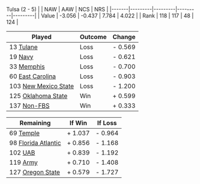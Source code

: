 Tulsa (2 - 5)
|       |   NAW   |   AAW   |   NCS   |   NRS   |
|-------|---------|---------|---------|---------|
| Value |  -3.056 |  -0.437 |   7.784 |   4.022 |
| Rank  |     118 |     117 |      48 |     124 |

| Played                    | Outcome    |  Change  |
|---------------------------|------------|----------|
|  13 [Tulane                ](Tulane.md)| Loss       | -  0.569 |
|  19 [Navy                  ](Navy.md)| Loss       | -  0.621 |
|  33 [Memphis               ](Memphis.md)| Loss       | -  0.700 |
|  60 [East Carolina         ](EastCarolina.md)| Loss       | -  0.903 |
| 103 [New Mexico State      ](NewMexicoState.md)| Loss       | -  1.200 |
| 125 [Oklahoma State        ](OklahomaState.md)| Win        | +  0.599 |
| 137 [Non-FBS               ](NonFBS.md)| Win        | +  0.333 |

| Remaining                 |  If Win  |  If Loss |
|---------------------------|----------|----------|
|  69 [Temple                ](Temple.md)| +  1.037 | -  0.964 |
|  98 [Florida Atlantic      ](FloridaAtlantic.md)| +  0.856 | -  1.168 |
| 102 [UAB                   ](UAB.md)| +  0.839 | -  1.192 |
| 119 [Army                  ](Army.md)| +  0.710 | -  1.408 |
| 127 [Oregon State          ](OregonState.md)| +  0.579 | -  1.727 |

